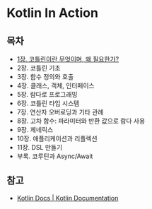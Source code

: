 # Kotlin In Action

## 목차
- [1장. 코틀린이란 무엇이며, 왜 필요한가?](./contents/chapter01.md)
- 2장. 코틀린 기초
- 3장. 함수 정의와 호출
- 4장. 클래스, 객체, 인터페이스
- 5장. 람다로 프로그래밍
- 6장. 코틀린 타입 시스템
- 7장. 연산자 오버로딩과 기타 관례
- 8장. 고차 함수: 파라미터와 반환 값으로 람다 사용
- 9장. 제네릭스
- 10장. 애플리케이션과 리플렉션
- 11장. DSL 만들기
- 부록. 코루틴과 Async/Await

## 참고
- [Kotlin Docs | Kotlin Documentation](https://kotlinlang.org/docs/home.html)